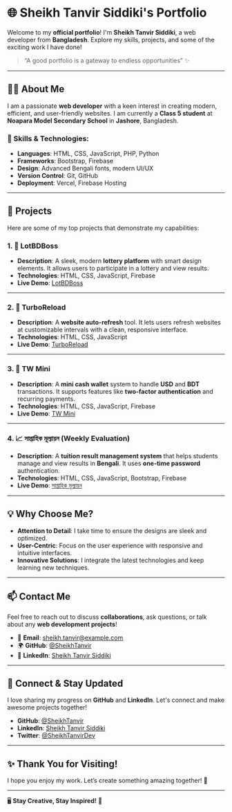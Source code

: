 # **🌐 Sheikh Tanvir Siddiki's Portfolio**

Welcome to my **official portfolio**! I'm **Sheikh Tanvir Siddiki**, a web developer from **Bangladesh**. Explore my skills, projects, and some of the exciting work I have done!

> “A good portfolio is a gateway to endless opportunities” ✨

---

## **👨‍💻 About Me**

I am a passionate **web developer** with a keen interest in creating modern, efficient, and user-friendly websites. I am currently a **Class 5 student** at **Noapara Model Secondary School** in **Jashore**, Bangladesh. 

### **🚀 Skills & Technologies:**
- **Languages**: HTML, CSS, JavaScript, PHP, Python
- **Frameworks**: Bootstrap, Firebase
- **Design**: Advanced Bengali fonts, modern UI/UX
- **Version Control**: Git, GitHub
- **Deployment**: Vercel, Firebase Hosting

---

## **🔧 Projects**

Here are some of my top projects that demonstrate my capabilities:

### 1. **🎲 LotBDBoss**
   - **Description**: A sleek, modern **lottery platform** with smart design elements. It allows users to participate in a lottery and view results.
   - **Technologies**: HTML, CSS, JavaScript, Firebase
   - **Live Demo**: [LotBDBoss](#)

---

### 2. **🔄 TurboReload**
   - **Description**: A **website auto-refresh** tool. It lets users refresh websites at customizable intervals with a clean, responsive interface.
   - **Technologies**: HTML, CSS, JavaScript
   - **Live Demo**: [TurboReload](#)

---

### 3. **💸 TW Mini**
   - **Description**: A **mini cash wallet** system to handle **USD** and **BDT** transactions. It supports features like **two-factor authentication** and recurring payments.
   - **Technologies**: HTML, CSS, JavaScript, Firebase
   - **Live Demo**: [TW Mini](#)

---

### 4. **📈 সাপ্তাহিক মূল্যায়ন (Weekly Evaluation)**
   - **Description**: A **tuition result management system** that helps students manage and view results in **Bengali**. It uses **one-time password** authentication.
   - **Technologies**: HTML, CSS, JavaScript, Bootstrap, Firebase
   - **Live Demo**: [সাপ্তাহিক মূল্যায়ন](#)

---

## **💡 Why Choose Me?**
- **Attention to Detail**: I take time to ensure the designs are sleek and optimized.
- **User-Centric**: Focus on the user experience with responsive and intuitive interfaces.
- **Innovative Solutions**: I integrate the latest technologies and keep learning new techniques.

---

## **📫 Contact Me**

Feel free to reach out to discuss **collaborations**, ask questions, or talk about any **web development projects**!

- 📧 **Email**: [sheikh.tanvir@example.com](mailto:sheikh.tanvir@example.com)
- 🌍 **GitHub**: [@SheikhTanvir](https://github.com/SheikhTanvir)
- 💼 **LinkedIn**: [Sheikh Tanvir Siddiki](https://www.linkedin.com/in/sheikh-tanvir-siddiki)

---

## **🔗 Connect & Stay Updated**
I love sharing my progress on **GitHub** and **LinkedIn**. Let's connect and make awesome projects together!

- **GitHub**: [@SheikhTanvir](https://github.com/SheikhTanvir)
- **LinkedIn**: [Sheikh Tanvir Siddiki](https://www.linkedin.com/in/sheikh-tanvir-siddiki)
- **Twitter**: [@SheikhTanvirDev](https://twitter.com/SheikhTanvirDev)

---

## **✨ Thank You for Visiting!**
I hope you enjoy my work. Let’s create something amazing together! 🚀

---

🖥 **Stay Creative, Stay Inspired!** 🌟
